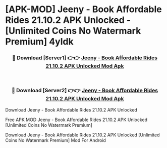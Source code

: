 # [APK-MOD] Jeeny - Book Affordable Rides 21.10.2 APK Unlocked - [Unlimited Coins No Watermark Premium] 4yldk



<div align="center">
<h3>🔴 Download [Server1] 👉👉 <a href="https://momento.my/?title=Jeeny_-_Book_Affordable_Rides_21.10.2_APK_Unlocked">Jeeny - Book Affordable Rides 21.10.2 APK Unlocked Mod Apk</a></h3><br>

<h3>🔴 Download [Server2] 👉👉 <a href="https://momento.my/?title=Jeeny_-_Book_Affordable_Rides_21.10.2_APK_Unlocked">Jeeny - Book Affordable Rides 21.10.2 APK Unlocked Mod Apk</a></h3>
</div>



Download Jeeny - Book Affordable Rides 21.10.2 APK Unlocked 

Free APK MOD Jeeny - Book Affordable Rides 21.10.2 APK Unlocked [Unlimited Coins No Watermark Premium]

Download Jeeny - Book Affordable Rides 21.10.2 APK Unlocked [Unlimited Coins No Watermark Premium] Mod For Android
